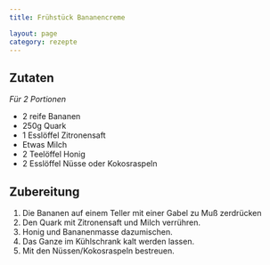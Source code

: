 ```yaml
---
title: Frühstück Bananencreme

layout: page
category: rezepte
---
```


Zutaten
-------
*Für 2 Portionen*

- 2 reife Bananen
- 250g Quark
- 1 Esslöffel Zitronensaft
- Etwas Milch
- 2 Teelöffel Honig
- 2 Esslöffel Nüsse oder Kokosraspeln

Zubereitung
-----------
1. Die Bananen auf einem Teller mit einer Gabel zu Muß zerdrücken
2. Den Quark mit Zitronensaft und Milch verrühren.
3. Honig und Bananenmasse dazumischen.
4. Das Ganze im Kühlschrank kalt werden lassen.
5. Mit den Nüssen/Kokosraspeln bestreuen.
